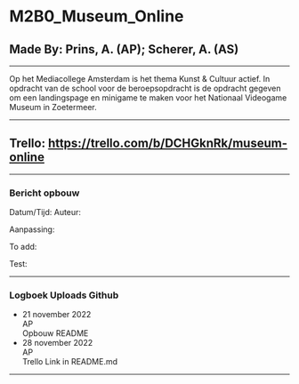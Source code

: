 # M2B0_Museum_Online

## Made By: Prins, A. (AP); Scherer, A. (AS)  
---
Op het Mediacollege Amsterdam is het thema Kunst & Cultuur actief. In opdracht van de school voor de beroepsopdracht is de opdracht gegeven om een landingspage en minigame te maken voor het Nationaal Videogame Museum in Zoetermeer.  

---
## Trello: https://trello.com/b/DCHGknRk/museum-online

---
### Bericht opbouw
Datum/Tijd:
Auteur:  

Aanpassing:  

To add:  

Test:  


---
### Logboek Uploads Github 

- 21 november 2022  
  AP  
  Opbouw README 
- 28 november 2022  
  AP  
  Trello Link in README.md  
---
